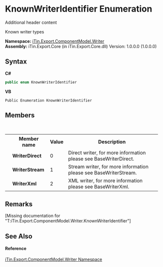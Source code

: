 # KnownWriterIdentifier Enumeration
Additional header content 

Known writer types

**Namespace:**&nbsp;<a href="N_iTin_Export_ComponentModel_Writer">iTin.Export.ComponentModel.Writer</a><br />**Assembly:**&nbsp;iTin.Export.Core (in iTin.Export.Core.dll) Version: 1.0.0.0 (1.0.0.0)

## Syntax

**C#**<br />
``` C#
public enum KnownWriterIdentifier
```

**VB**<br />
``` VB
Public Enumeration KnownWriterIdentifier
```


## Members
&nbsp;<table><tr><th></th><th>Member name</th><th>Value</th><th>Description</th></tr><tr><td /><td target="F:iTin.Export.ComponentModel.Writer.KnownWriterIdentifier.WriterDirect">**WriterDirect**</td><td>0</td><td>Direct writer, for more information please see BaseWriterDirect.</td></tr><tr><td /><td target="F:iTin.Export.ComponentModel.Writer.KnownWriterIdentifier.WriterStream">**WriterStream**</td><td>1</td><td>Stream writer, for more information please see BaseWriterStream.</td></tr><tr><td /><td target="F:iTin.Export.ComponentModel.Writer.KnownWriterIdentifier.WriterXml">**WriterXml**</td><td>2</td><td>XML writer, for more information please see BaseWriterXml.</td></tr></table>

## Remarks
\[Missing <remarks> documentation for "T:iTin.Export.ComponentModel.Writer.KnownWriterIdentifier"\]

## See Also


#### Reference
<a href="N_iTin_Export_ComponentModel_Writer">iTin.Export.ComponentModel.Writer Namespace</a><br />